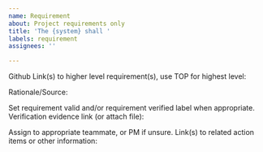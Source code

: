```yaml
---
name: Requirement
about: Project requirements only
title: 'The {system} shall '
labels: requirement
assignees: ''

---
```


Github Link(s) to higher level requirement(s), use TOP for highest level:

Rationale/Source:

Set requirement valid and/or requirement verified label when appropriate.
Verification evidence link (or attach file):

Assign to appropriate teammate, or PM if unsure.
Link(s) to related action items or other information:
